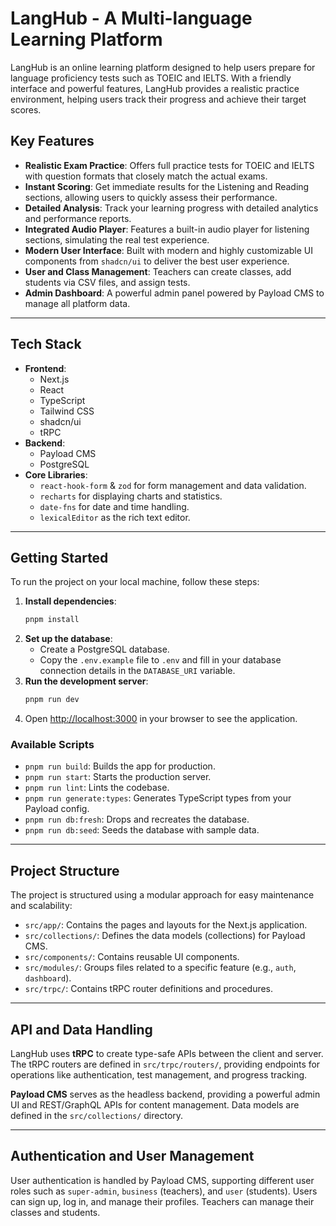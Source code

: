 # LangHub - A Multi-language Learning Platform

LangHub is an online learning platform designed to help users prepare for language proficiency tests such as TOEIC and IELTS. With a friendly interface and powerful features, LangHub provides a realistic practice environment, helping users track their progress and achieve their target scores.



## Key Features

* **Realistic Exam Practice**: Offers full practice tests for TOEIC and IELTS with question formats that closely match the actual exams.
* **Instant Scoring**: Get immediate results for the Listening and Reading sections, allowing users to quickly assess their performance.
* **Detailed Analysis**: Track your learning progress with detailed analytics and performance reports.
* **Integrated Audio Player**: Features a built-in audio player for listening sections, simulating the real test experience.
* **Modern User Interface**: Built with modern and highly customizable UI components from `shadcn/ui` to deliver the best user experience.
* **User and Class Management**: Teachers can create classes, add students via CSV files, and assign tests.
* **Admin Dashboard**: A powerful admin panel powered by Payload CMS to manage all platform data.

---

## Tech Stack

* **Frontend**:
    * Next.js
    * React
    * TypeScript
    * Tailwind CSS
    * shadcn/ui
    * tRPC
* **Backend**:
    * Payload CMS
    * PostgreSQL
* **Core Libraries**:
    * `react-hook-form` & `zod` for form management and data validation.
    * `recharts` for displaying charts and statistics.
    * `date-fns` for date and time handling.
    * `lexicalEditor` as the rich text editor.

---

## Getting Started

To run the project on your local machine, follow these steps:

1.  **Install dependencies**:
    ```bash
    pnpm install
    ```
2.  **Set up the database**:
    * Create a PostgreSQL database.
    * Copy the `.env.example` file to `.env` and fill in your database connection details in the `DATABASE_URI` variable.
3.  **Run the development server**:
    ```bash
    pnpm run dev
    ```
4.  Open [http://localhost:3000](http://localhost:3000) in your browser to see the application.

### Available Scripts

* `pnpm run build`: Builds the app for production.
* `pnpm run start`: Starts the production server.
* `pnpm run lint`: Lints the codebase.
* `pnpm run generate:types`: Generates TypeScript types from your Payload config.
* `pnpm run db:fresh`: Drops and recreates the database.
* `pnpm run db:seed`: Seeds the database with sample data.

---

## Project Structure

The project is structured using a modular approach for easy maintenance and scalability:

* `src/app/`: Contains the pages and layouts for the Next.js application.
* `src/collections/`: Defines the data models (collections) for Payload CMS.
* `src/components/`: Contains reusable UI components.
* `src/modules/`: Groups files related to a specific feature (e.g., `auth`, `dashboard`).
* `src/trpc/`: Contains tRPC router definitions and procedures.

---

## API and Data Handling

LangHub uses **tRPC** to create type-safe APIs between the client and server. The tRPC routers are defined in `src/trpc/routers/`, providing endpoints for operations like authentication, test management, and progress tracking.

**Payload CMS** serves as the headless backend, providing a powerful admin UI and REST/GraphQL APIs for content management. Data models are defined in the `src/collections/` directory.

---

## Authentication and User Management

User authentication is handled by Payload CMS, supporting different user roles such as `super-admin`, `business` (teachers), and `user` (students). Users can sign up, log in, and manage their profiles. Teachers can manage their classes and students.
